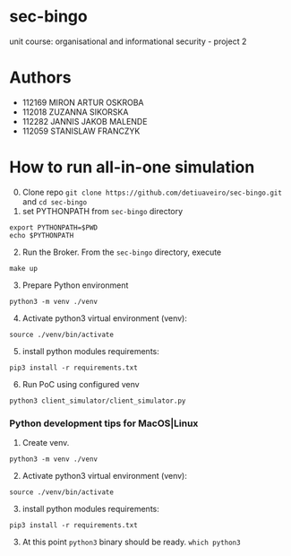 # sec-bingo
unit course: organisational and informational security - project 2

# Authors
 - 112169 MIRON ARTUR OSKROBA
 - 112018 ZUZANNA SIKORSKA
 - 112282 JANNIS JAKOB MALENDE
 - 112059 STANISLAW FRANCZYK
 
# How to run all-in-one simulation
0. Clone repo `git clone https://github.com/detiuaveiro/sec-bingo.git` and `cd sec-bingo`
1. set PYTHONPATH from `sec-bingo` directory
```
export PYTHONPATH=$PWD
echo $PYTHONPATH
```

2. Run the Broker. From the `sec-bingo` directory, execute
```
make up
```
3. Prepare Python environment
```
python3 -m venv ./venv
```
4. Activate python3 virtual environment (venv):
```
source ./venv/bin/activate
```
5. install python modules requirements:
```
pip3 install -r requirements.txt
```
6. Run PoC using configured venv
```
python3 client_simulator/client_simulator.py
```

### Python development tips for MacOS|Linux
1. Create venv.
```
python3 -m venv ./venv
```
2. Activate python3 virtual environment (venv):
```
source ./venv/bin/activate
```
3.  install python modules requirements:
```
pip3 install -r requirements.txt
```
3. At this point `python3` binary should be ready. `which python3`
